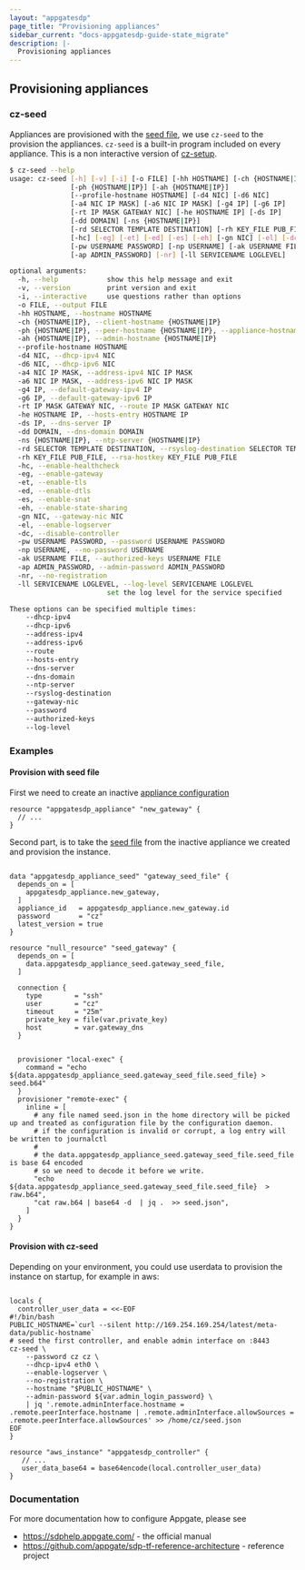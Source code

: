 ```yaml
---
layout: "appgatesdp"
page_title: "Provisioning appliances"
sidebar_current: "docs-appgatesdp-guide-state_migrate"
description: |-
  Provisioning appliances
---
```


## Provisioning appliances



### cz-seed

Appliances are provisioned with the [seed file](https://sdphelp.appgate.com/adminguide/v5.3/new-appliance.html?anchor=manual-seeding), we use `cz-seed` to the provision the appliances. `cz-seed` is a built-in program included on every appliance.
This is a non interactive version of [cz-setup](https://sdphelp.appgate.com/adminguide/v5.3/controller-cz-setup.html). 





```bash
$ cz-seed --help
usage: cz-seed [-h] [-v] [-i] [-o FILE] [-hh HOSTNAME] [-ch {HOSTNAME|IP}]
               [-ph {HOSTNAME|IP}] [-ah {HOSTNAME|IP}]
               [--profile-hostname HOSTNAME] [-d4 NIC] [-d6 NIC]
               [-a4 NIC IP MASK] [-a6 NIC IP MASK] [-g4 IP] [-g6 IP]
               [-rt IP MASK GATEWAY NIC] [-he HOSTNAME IP] [-ds IP]
               [-dd DOMAIN] [-ns {HOSTNAME|IP}]
               [-rd SELECTOR TEMPLATE DESTINATION] [-rh KEY_FILE PUB_FILE]
               [-hc] [-eg] [-et] [-ed] [-es] [-eh] [-gn NIC] [-el] [-dc]
               [-pw USERNAME PASSWORD] [-np USERNAME] [-ak USERNAME FILE]
               [-ap ADMIN_PASSWORD] [-nr] [-ll SERVICENAME LOGLEVEL]

optional arguments:
  -h, --help            show this help message and exit
  -v, --version         print version and exit
  -i, --interactive     use questions rather than options
  -o FILE, --output FILE
  -hh HOSTNAME, --hostname HOSTNAME
  -ch {HOSTNAME|IP}, --client-hostname {HOSTNAME|IP}
  -ph {HOSTNAME|IP}, --peer-hostname {HOSTNAME|IP}, --appliance-hostname {HOSTNAME|IP}
  -ah {HOSTNAME|IP}, --admin-hostname {HOSTNAME|IP}
  --profile-hostname HOSTNAME
  -d4 NIC, --dhcp-ipv4 NIC
  -d6 NIC, --dhcp-ipv6 NIC
  -a4 NIC IP MASK, --address-ipv4 NIC IP MASK
  -a6 NIC IP MASK, --address-ipv6 NIC IP MASK
  -g4 IP, --default-gateway-ipv4 IP
  -g6 IP, --default-gateway-ipv6 IP
  -rt IP MASK GATEWAY NIC, --route IP MASK GATEWAY NIC
  -he HOSTNAME IP, --hosts-entry HOSTNAME IP
  -ds IP, --dns-server IP
  -dd DOMAIN, --dns-domain DOMAIN
  -ns {HOSTNAME|IP}, --ntp-server {HOSTNAME|IP}
  -rd SELECTOR TEMPLATE DESTINATION, --rsyslog-destination SELECTOR TEMPLATE DESTINATION
  -rh KEY_FILE PUB_FILE, --rsa-hostkey KEY_FILE PUB_FILE
  -hc, --enable-healthcheck
  -eg, --enable-gateway
  -et, --enable-tls
  -ed, --enable-dtls
  -es, --enable-snat
  -eh, --enable-state-sharing
  -gn NIC, --gateway-nic NIC
  -el, --enable-logserver
  -dc, --disable-controller
  -pw USERNAME PASSWORD, --password USERNAME PASSWORD
  -np USERNAME, --no-password USERNAME
  -ak USERNAME FILE, --authorized-keys USERNAME FILE
  -ap ADMIN_PASSWORD, --admin-password ADMIN_PASSWORD
  -nr, --no-registration
  -ll SERVICENAME LOGLEVEL, --log-level SERVICENAME LOGLEVEL
                        set the log level for the service specified

These options can be specified multiple times:
    --dhcp-ipv4
    --dhcp-ipv6
    --address-ipv4
    --address-ipv6
    --route
    --hosts-entry
    --dns-server
    --dns-domain
    --ntp-server
    --rsyslog-destination
    --gateway-nic
    --password
    --authorized-keys
    --log-level

```


### Examples


#### Provision with seed file

First we need to create an inactive [appliance configuration](../r/appliance.markdown) 
```hcl
resource "appgatesdp_appliance" "new_gateway" {
  // ...
}

```

Second part, is to take the [seed file](../d/appgate_appliance_seed.markdown) from the inactive appliance we created and provision the instance.

```hcl

data "appgatesdp_appliance_seed" "gateway_seed_file" {
  depends_on = [
    appgatesdp_appliance.new_gateway,
  ]
  appliance_id   = appgatesdp_appliance.new_gateway.id
  password       = "cz"
  latest_version = true
}

resource "null_resource" "seed_gateway" {
  depends_on = [
    data.appgatesdp_appliance_seed.gateway_seed_file,
  ]

  connection {
    type        = "ssh"
    user        = "cz"
    timeout     = "25m"
    private_key = file(var.private_key)
    host        = var.gateway_dns
  }


  provisioner "local-exec" {
    command = "echo ${data.appgatesdp_appliance_seed.gateway_seed_file.seed_file} > seed.b64"
  }
  provisioner "remote-exec" {
    inline = [
      # any file named seed.json in the home directory will be picked up and treated as configuration file by the configuration daemon.
      # if the configuration is invalid or corrupt, a log entry will be written to journalctl
      #
      # the data.appgatesdp_appliance_seed.gateway_seed_file.seed_file is base 64 encoded
      # so we need to decode it before we write.
      "echo ${data.appgatesdp_appliance_seed.gateway_seed_file.seed_file}  > raw.b64",
      "cat raw.b64 | base64 -d  | jq .  >> seed.json",
    ]
  }
}
```

#### Provision with cz-seed

Depending on your environment, you could use userdata to provision the instance on startup, for example in aws:


```hcl

locals {
  controller_user_data = <<-EOF
#!/bin/bash
PUBLIC_HOSTNAME=`curl --silent http://169.254.169.254/latest/meta-data/public-hostname`
# seed the first controller, and enable admin interface on :8443
cz-seed \
    --password cz cz \
    --dhcp-ipv4 eth0 \
    --enable-logserver \
    --no-registration \
    --hostname "$PUBLIC_HOSTNAME" \
    --admin-password ${var.admin_login_password} \
    | jq '.remote.adminInterface.hostname = .remote.peerInterface.hostname | .remote.adminInterface.allowSources = .remote.peerInterface.allowSources' >> /home/cz/seed.json
EOF
}

resource "aws_instance" "appgatesdp_controller" {
   // ...
   user_data_base64 = base64encode(local.controller_user_data)
}
```

### Documentation

For more documentation how to configure Appgate, please see 
- https://sdphelp.appgate.com/ - the official manual
- https://github.com/appgate/sdp-tf-reference-architecture - reference project
